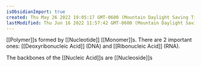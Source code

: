 ```yaml
---
isObsidianImport: true
created: Thu May 26 2022 19:05:17 GMT-0600 (Mountain Daylight Saving Time)
lastModified: Thu Jun 16 2022 11:57:42 GMT-0600 (Mountain Daylight Saving Time)
---
```

[[Polymer]]s formed by [[Nucleotide]] [[Monomer]]s. There are 2 important ones: [[Deoxyribonucleic Acid]] (DNA) and [[Ribonucleic Acid]] (RNA).

The backbones of the [[Nucleic Acid]]s are [[Nucleoside]]s